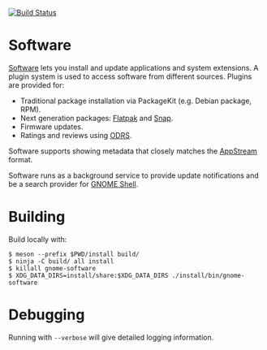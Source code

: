 [![Build Status](https://gitlab.gnome.org/GNOME/gnome-software/badges/master/build.svg)](https://gitlab.gnome.org/GNOME/gnome-software/pipelines)

# Software

[Software](https://wiki.gnome.org/Apps/Software) lets you install and update applications and system extensions.
A plugin system is used to access software from different sources.
Plugins are provided for:
 - Traditional package installation via PackageKit (e.g. Debian package, RPM).
 - Next generation packages: [Flatpak](https://flatpak.org/) and [Snap](https://snapcraft.io/).
 - Firmware updates.
 - Ratings and reviews using [ODRS](https://odrs.gnome.org/).

Software supports showing metadata that closely matches the [AppStream](https://www.freedesktop.org/wiki/Distributions/AppStream/) format.

Software runs as a background service to provide update notifications and be a search provider for [GNOME Shell](https://wiki.gnome.org/Projects/GnomeShell).

# Building

Build locally with:
```
$ meson --prefix $PWD/install build/
$ ninja -C build/ all install
$ killall gnome-software
$ XDG_DATA_DIRS=install/share:$XDG_DATA_DIRS ./install/bin/gnome-software
```

# Debugging

Running with `--verbose` will give detailed logging information.
